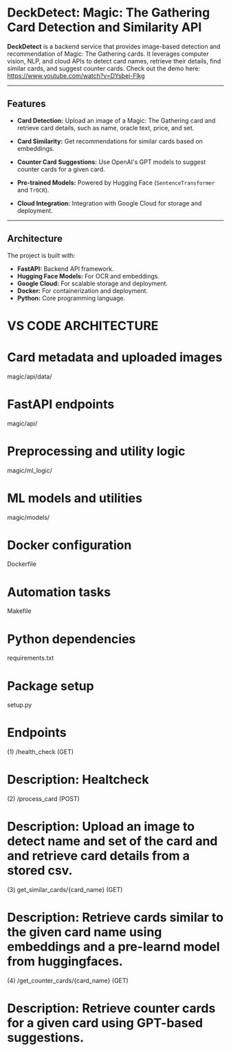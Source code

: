 # DeckDetect: Magic: The Gathering Card Detection and Similarity API

**DeckDetect** is a backend service that provides image-based detection and recommendation of Magic: The Gathering cards. It leverages computer vision, NLP, and cloud APIs to detect card names, retrieve their details, find similar cards, and suggest counter cards. Check out the demo here: https://www.youtube.com/watch?v=DYsbej-Flkg

---

## **Features**
- **Card Detection:**
  Upload an image of a Magic: The Gathering card and retrieve card details, such as name, oracle text, price, and set.

- **Card Similarity:**
  Get recommendations for similar cards based on embeddings.

- **Counter Card Suggestions:**
  Use OpenAI's GPT models to suggest counter cards for a given card.

- **Pre-trained Models:**
  Powered by Hugging Face (`SentenceTransformer` and `TrOCR`).

- **Cloud Integration:**
  Integration with Google Cloud for storage and deployment.

---

## **Architecture**
The project is built with:
- **FastAPI:** Backend API framework.
- **Hugging Face Models:** For OCR and embeddings.
- **Google Cloud:** For scalable storage and deployment.
- **Docker:** For containerization and deployment.
- **Python:** Core programming language.


# VS CODE ARCHITECTURE
# Card metadata and uploaded images
magic/api/data/
# FastAPI endpoints
magic/api/
# Preprocessing and utility logic
magic/ml_logic/
# ML models and utilities
magic/models/
# Docker configuration
Dockerfile
# Automation tasks
Makefile
# Python dependencies
requirements.txt
# Package setup
setup.py


# Endpoints

(1) /health_check (GET)
# Description: Healtcheck

(2) /process_card (POST)
# Description: Upload an image to detect name and set of the card and and retrieve card details from a stored csv.

(3) get_similar_cards/{card_name} (GET)
# Description: Retrieve cards similar to the given card name using embeddings and a pre-learnd model from huggingfaces.

(4) /get_counter_cards/{card_name} (GET)
# Description: Retrieve counter cards for a given card using GPT-based suggestions.
